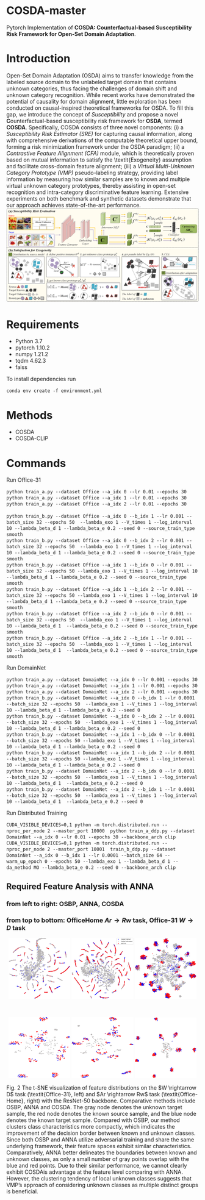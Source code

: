 # COSDA-master
Pytorch Implementation of **COSDA: Counterfactual-based Susceptibility Risk Framework for Open-Set Domain Adaptation**.

# Introduction
Open-Set Domain Adaptation (OSDA) aims to transfer knowledge from the labeled source domain to the unlabeled target domain that contains unknown categories, thus facing the challenges of domain shift and unknown category recognition. While recent works have demonstrated the potential of causality for domain alignment, little exploration has been conducted on causal-inspired theoretical frameworks for OSDA. To fill this gap, we introduce the concept of _Susceptibility_ and propose a novel **C**ounterfactual-based susceptibility risk framework for **OSDA**, termed **COSDA**. 
   Specifically, COSDA consists of three novel components: (i) a _Susceptibility Risk Estimator (SRE)_ for capturing causal information, along with comprehensive derivations of the computable theoretical upper bound, forming a risk minimization framework under the OSDA paradigm; (ii) a _Contrastive Feature Alignment (CFA)_ module, which is theoretically proven based on mutual information to satisfy the \textit{Exogeneity} assumption and facilitate cross-domain feature alignment; (iii) a _Virtual Multi-Unknown Category Prototype (VMP)_ pseudo-labeling strategy, providing label information by measuring how similar samples are to known and multiple virtual unknown category prototypes, thereby assisting in open-set recognition and intra-category discriminative feature learning. Extensive experiments on both benchmark and synthetic datasets demonstrate that our approach achieves state-of-the-art performance.
![image](https://github.com/ZHOURui6025/COSDA-master/blob/master/method.png)


# Requirements
- Python 3.7
- pytorch 1.10.2
- numpy 1.21.2
- tqdm 4.62.3
- faiss

To install dependencies run
 ```
conda env create -f environment.yml
```

# Methods

- COSDA
- COSDA-CLIP

# Commands
 Run Office-31
 ```
python train_a.py --dataset Office --a_idx 0 --lr 0.01 --epochs 30
python train_a.py --dataset Office --a_idx 1 --lr 0.01 --epochs 30
python train_a.py --dataset Office --a_idx 2 --lr 0.01 --epochs 30

python train_b.py --dataset Office --a_idx 0 --b_idx 1 --lr 0.001 --batch_size 32 --epochs 50  --lambda_exo 1 --V_times 1 --log_interval 10 --lambda_beta_d 1 --lambda_beta_e 0.2 --seed 0 --source_train_type smooth
python train_b.py --dataset Office --a_idx 0 --b_idx 2 --lr 0.001 --batch_size 32 --epochs 50  --lambda_exo 1 --V_times 1 --log_interval 10 --lambda_beta_d 1 --lambda_beta_e 0.2 --seed 0 --source_train_type smooth
python train_b.py --dataset Office --a_idx 1 --b_idx 0 --lr 0.001 --batch_size 32 --epochs 50 --lambda_exo 1 --V_times 1 --log_interval 10 --lambda_beta_d 1 --lambda_beta_e 0.2 --seed 0 --source_train_type smooth
python train_b.py --dataset Office --a_idx 1 --b_idx 2 --lr 0.001 --batch_size 32 --epochs 50 --lambda_exo 1 --V_times 1 --log_interval 10 --lambda_beta_d 1 --lambda_beta_e 0.2 --seed 0 --source_train_type smooth
python train_b.py --dataset Office --a_idx 2 --b_idx 0 --lr 0.001 --batch_size 32 --epochs 50  --lambda_exo 1 --V_times 1 --log_interval 10 --lambda_beta_d 1  --lambda_beta_e 0.2 --seed 0 --source_train_type smooth
python train_b.py --dataset Office --a_idx 2 --b_idx 1 --lr 0.001 --batch_size 32 --epochs 50  --lambda_exo 1 --V_times 1 --log_interval 10 --lambda_beta_d 1  --lambda_beta_e 0.2 --seed 0 --source_train_type smooth
```

Run DomainNet
 ```
python train_a.py --dataset DomainNet --a_idx 0 --lr 0.001 --epochs 30
python train_a.py --dataset DomainNet --a_idx 1 --lr 0.001 --epochs 30
python train_a.py --dataset DomainNet --a_idx 2 --lr 0.001 --epochs 30
python train_b.py --dataset DomainNet --a_idx 0 --b_idx 1 --lr 0.0001 --batch_size 32 --epochs 50  --lambda_exo 1 --V_times 1 --log_interval 10 --lambda_beta_d 1 --lambda_beta_e 0.2 --seed 0
python train_b.py --dataset DomainNet --a_idx 0 --b_idx 2 --lr 0.0001 --batch_size 32 --epochs 50  --lambda_exo 1 --V_times 1 --log_interval 10 --lambda_beta_d 1 --lambda_beta_e 0.2 --seed 0
python train_b.py --dataset DomainNet --a_idx 1 --b_idx 0 --lr 0.0001 --batch_size 32 --epochs 50 --lambda_exo 1 --V_times 1 --log_interval 10 --lambda_beta_d 1 --lambda_beta_e 0.2 --seed 0
python train_b.py --dataset DomainNet --a_idx 1 --b_idx 2 --lr 0.0001 --batch_size 32 --epochs 50 --lambda_exo 1 --V_times 1 --log_interval 10 --lambda_beta_d 1 --lambda_beta_e 0.2 --seed 0
python train_b.py --dataset DomainNet --a_idx 2 --b_idx 0 --lr 0.0001 --batch_size 32 --epochs 50  --lambda_exo 1 --V_times 1 --log_interval 10 --lambda_beta_d 1  --lambda_beta_e 0.2 --seed 0
python train_b.py --dataset DomainNet --a_idx 2 --b_idx 1 --lr 0.0001 --batch_size 32 --epochs 50  --lambda_exo 1 --V_times 1 --log_interval 10 --lambda_beta_d 1  --lambda_beta_e 0.2 --seed 0
```




Run Distributed Training
```
CUDA_VISIBLE_DEVICES=0,1 python -m torch.distributed.run --nproc_per_node 2 --master_port 10000  python train_a_ddp.py --dataset DomainNet --a_idx 0 --lr 0.01 --epochs 30 --backbone_arch clip
CUDA_VISIBLE_DEVICES=0,1 python -m torch.distributed.run --nproc_per_node 2 --master_port 10001  train_b_ddp.py --dataset DomainNet --a_idx 0 --b_idx 1 --lr 0.0001 --batch_size 64 --warm_up_epoch 0 --epochs 50 --lambda_exo 1 --lambda_beta_d 1 --da_method MO --lambda_beta_e 0.2 --seed 0 --backbone_arch clip
```

## Required Feature Analysis with ANNA
### from left to right: OSBP, ANNA, COSDA

### from top to bottom: OfficeHome $Ar \rightarrow Rw$ task, Office-31 $W \rightarrow D$ task

<p align="center">
    <img src="https://github.com/ZHOURui6025/COSDA-master/blob/master/tsne/OfficeHome_a_0_b_3_osbp_00.png" width="32%">
    <img src="https://github.com/ZHOURui6025/COSDA-master/blob/master/tsne/OfficeHome_a_0_b_3_anna_00.png" width="32%">
    <img src="https://github.com/ZHOURui6025/COSDA-master/blob/master/tsne/OfficeHome_a_0_b_3_cosda_00.png" width="32%">
</p>
<br>
<p align="center">
    <img src="https://github.com/ZHOURui6025/COSDA-master/blob/master/tsne/Office_a_2_b_1_osbp_00.png" width="32%">
    <img src="https://github.com/ZHOURui6025/COSDA-master/blob/master/tsne/Office_a_2_b_1_anna_00.png" width="32%">
    <img src="https://github.com/ZHOURui6025/COSDA-master/blob/master/tsne/Office_a_2_b_1_cosda_00.png" width="32%">
</p>
Fig. 2 The t-SNE visualization of feature distributions on the $W \rightarrow D$ task (\textit{Office-31}, left) and $Ar \rightarrow Rw$ task (\textit{Office-Home}, right)  with the ResNet-50 backbone. Comparative methods include OSBP, ANNA and COSDA. The gray node denotes the unknown target sample, the red node denotes the known source sample, and the blue node denotes the known target sample. Compared with OSBP, our method clusters class characteristics more compactly, which imdicates the improvement of the decision border between known and unknown classes. Since both OSBP and ANNA utilize adversarial training and share the same underlying framework, their feature spaces exhibit similar characteristics. Comparatively, ANNA better delineates the boundaries between known and unknown classes, as only a small number of gray points overlap with the blue and red points. Due to their similar performance, we cannot clearly exhibit COSDAis advantage at the feature level comparing with ANNA. However, the clustering tendency of local unknown classes suggests that VMP’s approach of considering unknown classes as multiple distinct groups is beneficial.
